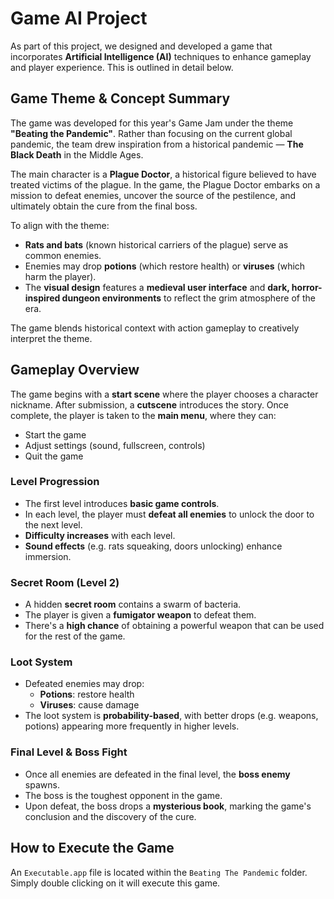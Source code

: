 # Game AI Project
As part of this project, we designed and developed a game that incorporates **Artificial Intelligence (AI)** techniques to enhance gameplay and player experience. This is outlined in detail below.

## Game Theme & Concept Summary

The game was developed for this year's Game Jam under the theme **"Beating the Pandemic"**. Rather than focusing on the current global pandemic, the team drew inspiration from a historical pandemic — **The Black Death** in the Middle Ages.

The main character is a **Plague Doctor**, a historical figure believed to have treated victims of the plague. In the game, the Plague Doctor embarks on a mission to defeat enemies, uncover the source of the pestilence, and ultimately obtain the cure from the final boss.

To align with the theme:
- **Rats and bats** (known historical carriers of the plague) serve as common enemies.
- Enemies may drop **potions** (which restore health) or **viruses** (which harm the player).
- The **visual design** features a **medieval user interface** and **dark, horror-inspired dungeon environments** to reflect the grim atmosphere of the era.

The game blends historical context with action gameplay to creatively interpret the theme.

## Gameplay Overview

The game begins with a **start scene** where the player chooses a character nickname. After submission, a **cutscene** introduces the story. Once complete, the player is taken to the **main menu**, where they can:

- Start the game
- Adjust settings (sound, fullscreen, controls)
- Quit the game

### Level Progression

- The first level introduces **basic game controls**.
- In each level, the player must **defeat all enemies** to unlock the door to the next level.
- **Difficulty increases** with each level.
- **Sound effects** (e.g. rats squeaking, doors unlocking) enhance immersion.

### Secret Room (Level 2)

- A hidden **secret room** contains a swarm of bacteria.
- The player is given a **fumigator weapon** to defeat them.
- There's a **high chance** of obtaining a powerful weapon that can be used for the rest of the game.

### Loot System

- Defeated enemies may drop:
  - **Potions**: restore health
  - **Viruses**: cause damage
- The loot system is **probability-based**, with better drops (e.g. weapons, potions) appearing more frequently in higher levels.

### Final Level & Boss Fight

- Once all enemies are defeated in the final level, the **boss enemy** spawns.
- The boss is the toughest opponent in the game.
- Upon defeat, the boss drops a **mysterious book**, marking the game's conclusion and the discovery of the cure.

## How to Execute the Game

An `Executable.app` file is located within the `Beating The Pandemic` folder. Simply double clicking on it will execute this game.